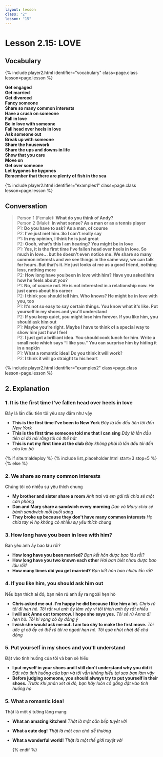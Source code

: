 ```yaml
---
layout: lesson
class: "2"
lesson: "15"
---
```



# Lesson 2.15: LOVE 


## Vocabulary 
{% include player2.html identifier="vocabulary" class=page.class lesson=page.lesson %}

**Get engaged**     
**Get married**      
**Get divorced**     
**Fancy someone**     
**Share so many common interests**     
**Have a crush on someone**     
**Fall in love**     
**Be in love with someone**     
**Fall head over heels in love**     
**Ask someone out**     
**Break up with someone**     
**Share the housework**     
**Share the ups and downs in life**     
**Show that you care**     
**Move on**      
**Get over someone**     
**Let bygones be bygones**     
**Remember that there are plenty of fish in the sea**     




{% include player2.html identifier="examples1" class=page.class lesson=page.lesson %}

## Conversation

> Person 1 (Female): **What do you think of Andy?**          
> Person 2 (Male): **In what sense? As a man or as a tennis player**       
> P1: **Do you have to ask? As a man, of course**       
> P2: **I’ve just met him. So I can’t really say**       
> P1: **In my opinion, I think he is just great**     
> P2: **Oooh, what’s this I am hearing? You might be in love**     
> P1: **Yes, it is the first time I’ve fallen head over heels in love. So much in love… but he doesn’t even notice me. We share so many common interests and we see things in the same way, we can talk for hours. But that’s it. He just looks at me as a good friend, nothing less, nothing more**     
> P2: **How long have you been in love with him? Have you asked him how he feels about you?**     
> P1: **No, of course not. He is not interested in a relationship now. He just cares about his career**     
> P2: **I think you should tell him. Who knows? He might be in love with you, too**     
> P1: **It’s not so easy to say certain things. You know what it's like. Put yourself in my shoes and you'll understand**     
> P2: **If you keep quiet, you might lose him forever. If you like him, you should ask him out**     
> P1: **Maybe you’re right. Maybe I have to think of a special way to show him just how I feel**     
> P2: **I just got a brilliant idea. You should cook lunch for him. Write a small note which says “I like you." You can surprise him by hiding it in a napkin**     
> P1: **What a romantic idea! Do you think it will work?**     
> P2: **I think it will go straight to his heart**

{% include player2.html identifier="examples2" class=page.class lesson=page.lesson %}
## 2. Explanation

### 1. It is the first time I've fallen head over heels in love
Đây là lần đầu tiên tôi yêu say đắm như vậy

- **This is the first time I've been to New York** *Đây là lần đầu tiên tôi đến New York*
- **This is the first time someone told me that I can sing** *Đây là lần đầu tiên ai đó nói rằng tôi có thể hát*
- **This is not my first time at the club** *Đây không phải là lần đầu tôi đến câu lạc bộ*




{% if site.trialdeploy %}
  {% include list_placeholder.html start=3 stop=5 %}
  {% else %}

### 2. We share so many common interests
Chúng tôi có nhiều sự yêu thích chung 

- **My brother and sister share a room** *Anh trai và em gái tôi chia sẻ một căn phòng*
- **Dan and Mary share a sandwich every morning** *Dan và Mary chia sẻ bánh sandwich mỗi buổi sáng*
- **They broke up because they don't have many common interests** *Họ chia tay vì họ không có nhiều sự yêu thích chung*

### 3. How long have you been in love with him? 
Bạn yêu anh ấy bao lâu rồi?

- **How long have you been married?** *Bạn kết hôn được bao lâu rồi?*
- **How long have you two known each other** *Hai bạn biết nhau được bao lâu rồi?*
- **How many times did you get married?** *Bạn kết hôn bao nhiêu lần rồi?*
### 4. If you like him, you should ask him out
Nếu bạn thích ai đó, bạn nên rủ anh ấy ra ngoài hẹn hò  

- **Chris asked me out. I'm happy he did because I like him a lot.** *Chris rủ tôi đi hẹn hò. Tôi rất vui anh ấy làm vậy vì tôi thích anh ấy rất nhiều*
- **I will ask Anne out tomorrow. I hope she says yes.** *Tôi sẽ rủ Anna đi hẹn hò. Tôi hi vọng cô ấy đồng ý*
- **I wish she would ask me out. I am too shy to make the first move.** *Tôi ước gì cô ấy có thể rủ tôi ra ngoài hẹn hò. Tôi quá nhút nhát để chủ động*

### 5. Put yourself in my shoes and you'll understand
Đặt vào tình huống của tôi và bạn sẽ hiểu 

- **I put myself in your shoes and I still don't understand why you did it** *Đặt vào tình huống của bạn và tôi vẫn không hiểu tại sao bạn làm vậy*
- **Before judging someone, you should always try to put yourself in their shoes.** *Trước khi phán xét ai đó, bạn hãy luôn cố gắng đặt vào tình huống họ*

### 5. What a romantic idea!
Thật là một ý tưởng lãng mạng 
- **What an amazing kitchen!** *Thật là một căn bếp tuyệt vời*
- **What a cute dog!** *Thật là một con chó dễ thương*
- **What a wonderful world!** *Thật là một thế giới tuyệt vời*


 
  {% endif %}